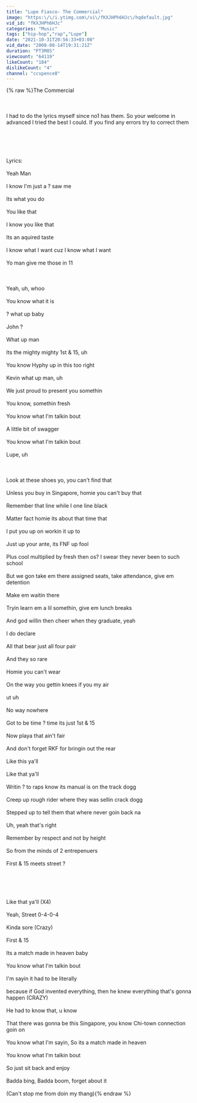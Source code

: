 ```yaml
---
title: "Lupe Fiasco- The Commercial"
image: "https:\/\/i.ytimg.com\/vi\/fKXJHPh6HJc\/hqdefault.jpg"
vid_id: "fKXJHPh6HJc"
categories: "Music"
tags: ["hip-hop","rap","Lupe"]
date: "2021-10-31T20:56:33+03:00"
vid_date: "2008-08-14T19:31:21Z"
duration: "PT3M8S"
viewcount: "64119"
likeCount: "184"
dislikeCount: "4"
channel: "ccspence8"
---
```

{% raw %}The Commercial<br /><br /><br /><br />I had to do the lyrics myself since no1 has them. So your welcome in advanced I tried the best I could. If you find any errors try to correct them<br /><br /><br /><br /><br /><br />Lyrics:<br /><br />Yeah Man<br /><br />I know I'm just a ? saw me <br /><br />Its what you do<br /><br />You like that<br /><br />I know you like that<br /><br />Its an aquired taste<br /><br />I know what I want cuz I know what I want<br /><br />Yo man give me those in 11<br /><br /><br /><br />Yeah, uh, whoo<br /><br />You know what it is<br /><br />? what up baby<br /><br />John ?<br /><br />What up man<br /><br />Its the mighty mighty 1st &amp; 15, uh<br /><br />You know Hyphy up in this too right<br /><br />Kevin what up man, uh<br /><br />We just proud to present you somethin<br /><br />You know, somethin fresh<br /><br />You know what I'm talkin bout<br /><br />A little bit of swagger<br /><br />You know what I'm talkin bout<br /><br />Lupe, uh<br /><br /><br /><br />Look at these shoes yo, you can't find that<br /><br />Unless you buy in Singapore, homie you can't buy that<br /><br />Remember that line while I one line black<br /><br />Matter fact homie its about that time that<br /><br />I put you up on workin it up to<br /><br />Just up your ante, its FNF up fool<br /><br />Plus cool multiplied by fresh then os? I swear they never been to such school<br /><br />But we gon take em there assigned seats, take attendance, give em detention<br /><br />Make em waitin there<br /><br />Tryin learn em a lil somethin, give em lunch breaks<br /><br />And god willin then cheer when they graduate, yeah<br /><br />I do declare<br /><br />All that bear just all four pair<br /><br />And they so rare<br /><br />Homie you can't wear<br /><br />On the way you gettin knees if you my air<br /><br />ut uh<br /><br />No way nowhere<br /><br />Got to be time ? time its just 1st &amp; 15<br /><br />Now playa that ain't fair<br /><br />And don't forget RKF for bringin out the rear<br /><br />Like this ya'll<br /><br />Like that ya'll<br /><br />Writin ? to raps know its manual is on the track dogg<br /><br />Creep up rough rider where they was sellin crack dogg<br /><br />Stepped up to tell them that where never goin back na<br /><br />Uh, yeah that's right <br /><br />Remember by respect and not by height<br /><br />So from the minds of 2 entrepenuers <br /><br />First &amp; 15 meets street ?<br /><br /><br /><br /><br /><br />Like that ya'll (X4)<br /><br />Yeah, Street 0-4-0-4<br /><br />Kinda sore (Crazy)<br /><br />First &amp; 15<br /><br />Its a match made in heaven baby<br /><br />You know what I'm talkin bout<br /><br />I'm sayin it had to be literally<br /><br />because if God invented everything, then he knew everything that's gonna happen (CRAZY)<br /><br />He had to know that, u know<br /><br />That there was gonna be this Singapore, you know Chi-town connection goin on<br /><br />You know what I'm sayin, So its a match made in heaven<br /><br />You know what I'm talkin bout<br /><br />So just sit back and enjoy<br /><br />Badda bing, Badda boom, forget about it<br /><br />(Can't stop me from doin my thang){% endraw %}
